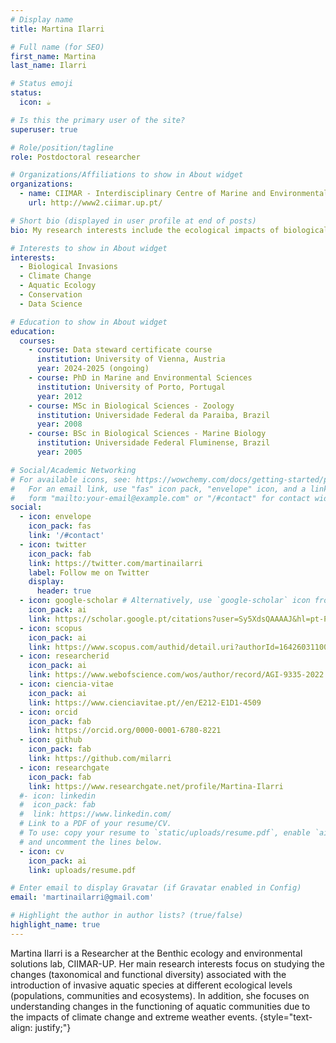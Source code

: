 ```yaml
---
# Display name
title: Martina Ilarri

# Full name (for SEO)
first_name: Martina
last_name: Ilarri

# Status emoji
status:
  icon: ☕️

# Is this the primary user of the site?
superuser: true

# Role/position/tagline
role: Postdoctoral researcher

# Organizations/Affiliations to show in About widget
organizations:
  - name: CIIMAR - Interdisciplinary Centre of Marine and Environmental Research of the University of Porto
    url: http://www2.ciimar.up.pt/

# Short bio (displayed in user profile at end of posts)
bio: My research interests include the ecological impacts of biological invasions in a changing climate.

# Interests to show in About widget
interests:
  - Biological Invasions
  - Climate Change
  - Aquatic Ecology
  - Conservation
  - Data Science

# Education to show in About widget
education:
  courses:
    - course: Data steward certificate course
      institution: University of Vienna, Austria
      year: 2024-2025 (ongoing)
    - course: PhD in Marine and Environmental Sciences
      institution: University of Porto, Portugal
      year: 2012
    - course: MSc in Biological Sciences - Zoology
      institution: Universidade Federal da Paraiba, Brazil
      year: 2008
    - course: BSc in Biological Sciences - Marine Biology
      institution: Universidade Federal Fluminense, Brazil
      year: 2005

# Social/Academic Networking
# For available icons, see: https://wowchemy.com/docs/getting-started/page-builder/#icons
#   For an email link, use "fas" icon pack, "envelope" icon, and a link in the
#   form "mailto:your-email@example.com" or "/#contact" for contact widget.
social:
  - icon: envelope
    icon_pack: fas
    link: '/#contact'
  - icon: twitter
    icon_pack: fab
    link: https://twitter.com/martinailarri
    label: Follow me on Twitter
    display:
      header: true
  - icon: google-scholar # Alternatively, use `google-scholar` icon from `ai` icon pack
    icon_pack: ai
    link: https://scholar.google.pt/citations?user=Sy5XdsQAAAAJ&hl=pt-PT
  - icon: scopus
    icon_pack: ai
    link: https://www.scopus.com/authid/detail.uri?authorId=16426031100
  - icon: researcherid
    icon_pack: ai
    link: https://www.webofscience.com/wos/author/record/AGI-9335-2022
  - icon: ciencia-vitae
    icon_pack: ai
    link: https://www.cienciavitae.pt//en/E212-E1D1-4509
  - icon: orcid
    icon_pack: fab
    link: https://orcid.org/0000-0001-6780-8221
  - icon: github
    icon_pack: fab
    link: https://github.com/milarri
  - icon: researchgate
    icon_pack: fab
    link: https://www.researchgate.net/profile/Martina-Ilarri
  #- icon: linkedin
  #  icon_pack: fab
  #  link: https://www.linkedin.com/
  # Link to a PDF of your resume/CV.
  # To use: copy your resume to `static/uploads/resume.pdf`, enable `ai` icons in `params.yaml`,
  # and uncomment the lines below.
  - icon: cv
    icon_pack: ai
    link: uploads/resume.pdf

# Enter email to display Gravatar (if Gravatar enabled in Config)
email: 'martinailarri@gmail.com'

# Highlight the author in author lists? (true/false)
highlight_name: true
---
```


Martina Ilarri is a Researcher at the Benthic ecology and environmental solutions lab, CIIMAR-UP. Her main research interests focus on studying the changes (taxonomical and functional diversity) associated with the introduction of invasive aquatic species at different ecological levels (populations, communities and ecosystems). In addition, she focuses on understanding changes in the functioning of aquatic communities due to the impacts of climate change and extreme weather events. 
{style="text-align: justify;"}
